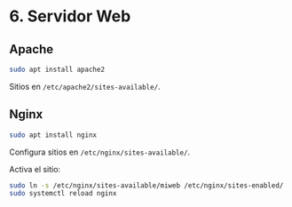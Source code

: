 # 6. Servidor Web

## Apache
```bash
sudo apt install apache2
```
Sitios en `/etc/apache2/sites-available/`.

## Nginx
```bash
sudo apt install nginx
```
Configura sitios en `/etc/nginx/sites-available/`.

Activa el sitio:
```bash
sudo ln -s /etc/nginx/sites-available/miweb /etc/nginx/sites-enabled/
sudo systemctl reload nginx
```
